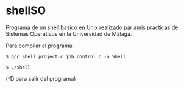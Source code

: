 # shellSO

Programa de un shell basico en Unix realizado par amis prácticas de Sistemas Operativos en la Universidad de Málaga.

Para compilar el programa:

    $ gcc Shell_project.c job_control.c -o Shell
   
    $ ./Shell  
   
 (^D para salir del programa) 

